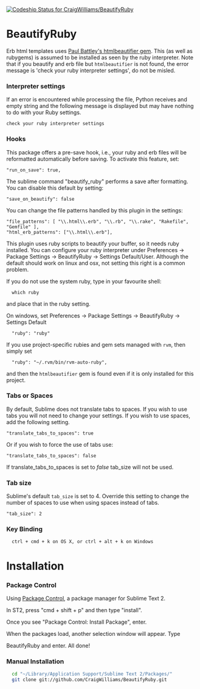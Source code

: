[ ![Codeship Status for CraigWilliams/BeautifyRuby](https://www.codeship.io/projects/09898c30-f89d-0130-ede5-7a7e050a0c1a/status)](https://www.codeship.io/projects/6700)

# BeautifyRuby

Erb html templates uses [Paul Battley's htmlbeautifier gem](https://github.com/threedaymonk/htmlbeautifier). This (as well as rubygems) is assumed to be installed as seen by the ruby interpreter. Note that if you beautify and erb file but `htmlbeautifier` is not found, the error message is 'check your ruby interpreter settings', do not be misled.

### Interpreter settings

If an error is encountered while processing the file, Python receives and empty string and the following message is displayed but may have nothing to do with your Ruby settings.

```
check your ruby interpreter settings
```

### Hooks

This package offers a pre-save hook, i.e., your ruby and erb files will be reformatted automatically before saving. To activate this feature, set:

    "run_on_save": true,

The sublime command "beautify_ruby" performs a save after formatting. You can disable this default by setting:

    "save_on_beautify": false

You can change the file patterns handled by this plugin in the settings:

    "file_patterns": [ "\\.html\\.erb", "\\.rb", "\\.rake", "Rakefile", "Gemfile" ],
    "html_erb_patterns": ["\\.html\\.erb"],

This plugin uses ruby scripts to beautify your buffer, so it needs ruby installed. You can configure your ruby interpreter under Preferences -> Package Settings -> BeautifyRuby -> Settings Default/User. Although the default should work on linux and osx, not setting this right is a common problem.

If you do not use the system ruby, type in your favourite shell:

```
  which ruby
```

and place that in the ruby setting.

On windows, set Preferences -> Package Settings -> BeautifyRuby -> Settings Default

```
  "ruby": "ruby"
```

If you use project-specific rubies and gem sets managed with `rvm`, then simply set

      "ruby": "~/.rvm/bin/rvm-auto-ruby",

and then the `htmlbeautifier` gem is found even if it is only installed for this project.

### Tabs or Spaces

By default, Sublime does not translate tabs to spaces. If you wish to use tabs you will not need to change your settings. If you wish to use spaces, add the following setting.

```
"translate_tabs_to_spaces": true
```

Or if you wish to force the use of tabs use:

```
"translate_tabs_to_spaces": false
```

If translate_tabs_to_spaces is set to *false* tab_size will not be used.

### Tab size

Sublime's default `tab_size` is set to 4. Override this setting to change the number of spaces to use when using spaces instead of tabs.

```
"tab_size": 2
```

### Key Binding

```
  ctrl + cmd + k on OS X, or ctrl + alt + k on Windows
```

# Installation

### Package Control
Using [Package Control](http://wbond.net/sublime_packages/package_control), a
package manager for Sublime Text 2.

In ST2, press "cmd + shift + p" and then type "install".

Once you see "Package Control: Install Package", enter.

When the packages load, another selection window will appear. Type

BeautifyRuby and enter. All done!

### Manual Installation

```bash
  cd "~/Library/Application Support/Sublime Text 2/Packages/"
  git clone git://github.com/CraigWilliams/BeautifyRuby.git
```
